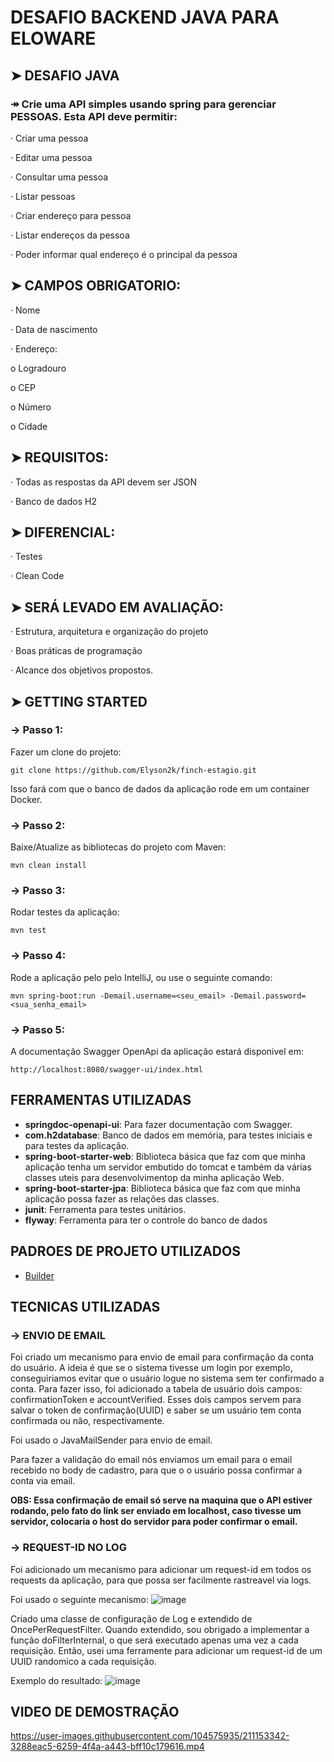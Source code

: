 # DESAFIO BACKEND JAVA PARA ELOWARE

## ➤ DESAFIO JAVA

### ↠ Crie uma API simples usando spring para gerenciar PESSOAS. Esta API deve permitir:

· Criar uma pessoa

· Editar uma pessoa

· Consultar uma pessoa

· Listar pessoas

· Criar endereço para pessoa

· Listar endereços da pessoa

· Poder informar qual endereço é o principal da pessoa

## ➤ CAMPOS OBRIGATORIO:

· Nome

· Data de nascimento

· Endereço:

o Logradouro

o CEP

o Número

o Cidade

## ➤ REQUISITOS:

· Todas as respostas da API devem ser JSON

· Banco de dados H2

## ➤ DIFERENCIAL:

· Testes

· Clean Code

## ➤ SERÁ LEVADO EM AVALIAÇÃO:

· Estrutura, arquitetura e organização do projeto

· Boas práticas de programação

· Alcance dos objetivos propostos.
 
## ➤ GETTING STARTED

### → Passo 1:

Fazer um clone do projeto:

```text
git clone https://github.com/Elyson2k/finch-estagio.git
```

Isso fará com que o banco de dados da aplicação rode em um container Docker.

### → Passo 2: 
Baixe/Atualize as bibliotecas do projeto com Maven:

```text
mvn clean install
```

### → Passo 3: 
Rodar testes da aplicação:

```text
mvn test
```

### → Passo 4:
Rode a aplicação pelo pelo IntelliJ, ou use o seguinte comando:

```text
mvn spring-boot:run -Demail.username=<seu_email> -Demail.password=<sua_senha_email>
```

### → Passo 5:
A documentação Swagger OpenApi da aplicação estará disponivel em:
```text
http://localhost:8080/swagger-ui/index.html
```

## FERRAMENTAS UTILIZADAS
- **springdoc-openapi-ui**: Para fazer documentação com Swagger.
- **com.h2database**: Banco de dados em memória, para testes iniciais e para testes da aplicação.
- **spring-boot-starter-web**: Biblioteca básica que faz com que minha aplicação tenha um servidor embutido do tomcat e também da várias classes uteis para desenvolvimentop da minha aplicação Web.
- **spring-boot-starter-jpa**: Biblioteca básica que faz com que minha aplicação possa fazer as relações das classes.
- **junit**: Ferramenta para testes unitários.
- **flyway**: Ferramenta para ter o controle do banco de dados

## PADROES DE PROJETO UTILIZADOS
- [Builder](https://refactoring.guru/design-patterns/builder)

## TECNICAS UTILIZADAS
### → ENVIO DE EMAIL

Foi criado um mecanismo para envio de email para confirmação da conta do usuário. A ideia é que se o sistema tivesse um login por exemplo, conseguiriamos evitar que o usuário logue no sistema sem ter confirmado a conta. Para fazer isso, foi adicionado a tabela de usuário dois campos: confirmationToken e accountVerified. Esses dois campos servem para salvar o token de confirmação(UUID) e saber se um usuário tem conta confirmada ou não, respectivamente. 

Foi usado o JavaMailSender para envio de email.

Para fazer a validação do email nós enviamos um email para o email recebido no body de cadastro, para que o o usuário possa confirmar a conta via email. 

**OBS: Essa confirmação de email só serve na maquina que o API estiver rodando, pelo fato do link ser enviado em localhost, caso tivesse um servidor, colocaria o host do servidor para poder confirmar o email.**

### → REQUEST-ID NO LOG
Foi adicionado um mecanismo para adicionar um request-id em todos os requests da aplicação, para que possa ser facilmente rastreavel via logs.

Foi usado o seguinte mecanismo:
![image](https://user-images.githubusercontent.com/104575935/211159955-90d9c8cc-a5a7-4cb8-a1f0-4e3a4316732f.png)

Criado uma classe de configuração de Log e extendido de OncePerRequestFilter. Quando extendido, sou obrigado a implementar a função doFilterInternal, o que será executado apenas uma vez a cada requisição. Então, usei uma ferramente para adicionar um request-id de um UUID randomico a cada requisição.

Exemplo do resultado: 
![image](https://user-images.githubusercontent.com/104575935/211160372-a858a7cc-0fae-41fc-a42d-14c84df13d59.png)


## VIDEO DE DEMOSTRAÇÃO

https://user-images.githubusercontent.com/104575935/211153342-3288eac5-6259-4f4a-a443-bff10c179616.mp4



